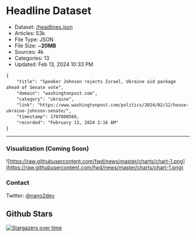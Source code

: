 # Headline Dataset

- Dataset: [/headlines.json](https://raw.githubusercontent.com/fwd/news/master/headlines.json) 
- Articles: 53k
- File Type: JSON
- File Size: ~**20MB**
- Sources: 4k
- Categories: 13
- Updated: Feb 13, 2024 10:33 PM

```
{
    "title": "Speaker Johnson rejects Israel, Ukraine aid package ahead of Senate vote",
    "domain": "washingtonpost.com",
    "category": "ukraine",
    "link": "https://www.washingtonpost.com/politics/2024/02/12/house-ukraine-johnson-senate/",
    "timestamp": 1707808566,
    "recorded": "February 13, 2024 2:16 AM"
}
```

---

### Visualization (Coming Soon)

![https://raw.githubusercontent.com/fwd/news/master/charts/chart-1.png](https://raw.githubusercontent.com/fwd/news/master/charts/chart-1.png)

### Contact 

Twitter: [@nano2dev](https://twitter.com/nano2dev)

## Github Stars

[![Stargazers over time](https://starchart.cc/fwd/news.svg)](https://starchart.cc/fwd/news)
